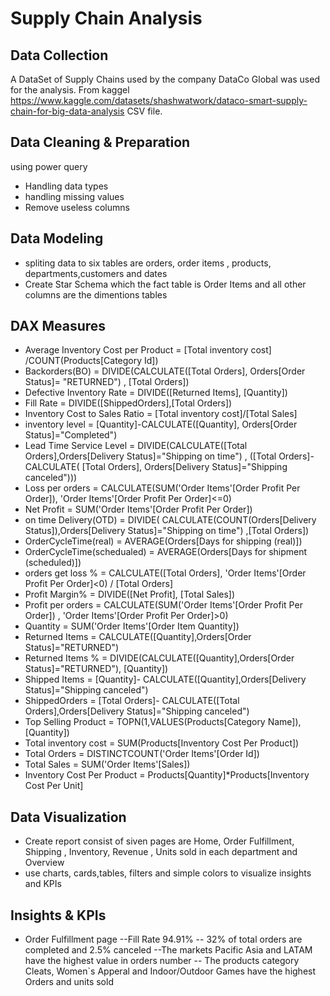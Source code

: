 # Supply Chain Analysis 
## Data Collection 
A DataSet of Supply Chains used by the company DataCo Global was used for the analysis.
From kaggel https://www.kaggle.com/datasets/shashwatwork/dataco-smart-supply-chain-for-big-data-analysis 
CSV file.
## Data Cleaning & Preparation 
using power query 
- Handling data types
- handling missing values
- Remove useless columns
## Data Modeling 
- spliting data to six tables are orders, order items , products, departments,customers and dates
- Create Star Schema which the fact table is Order Items and all other columns are the dimentions tables
## DAX Measures 
- Average Inventory Cost per Product =  [Total inventory cost] /COUNT(Products[Category Id])
- Backorders(BO) = DIVIDE(CALCULATE([Total Orders], Orders[Order Status]= "RETURNED") , [Total Orders])
- Defective Inventory Rate = DIVIDE([Returned Items], [Quantity])
- Fill Rate = DIVIDE([ShippedOrders],[Total Orders])
- Inventory Cost to Sales Ratio = [Total inventory cost]/[Total Sales]
- inventory level = [Quantity]-CALCULATE([Quantity], Orders[Order Status]="Completed")
- Lead Time Service Level = DIVIDE(CALCULATE([Total Orders],Orders[Delivery Status]="Shipping on time") ,
                                          ([Total Orders]- CALCULATE(
                                               [Total Orders], Orders[Delivery Status]="Shipping canceled")))
- Loss per orders = CALCULATE(SUM('Order Items'[Order Profit Per Order]), 'Order Items'[Order Profit Per Order]<=0)
- Net Profit = SUM('Order Items'[Order Profit Per Order])
- on time Delivery(OTD) = DIVIDE(
                            CALCULATE(COUNT(Orders[Delivery Status]),Orders[Delivery Status]="Shipping on time")
                                  ,[Total Orders])
- OrderCycleTime(real) = AVERAGE(Orders[Days for shipping (real)])
- OrderCycleTime(schedualed) = AVERAGE(Orders[Days for shipment (scheduled)])
- orders get loss % = CALCULATE([Total Orders], 'Order Items'[Order Profit Per Order]<0) / [Total Orders]
- Profit Margin% = DIVIDE([Net Profit], [Total Sales])
- Profit per orders = CALCULATE(SUM('Order Items'[Order Profit Per Order]) , 'Order Items'[Order Profit Per Order]>0)
- Quantity = SUM('Order Items'[Order Item Quantity])
- Returned Items = CALCULATE([Quantity],Orders[Order Status]="RETURNED")
- Returned Items % = DIVIDE(CALCULATE([Quantity],Orders[Order Status]="RETURNED"), [Quantity])
- Shipped Items = [Quantity]- CALCULATE([Quantity],Orders[Delivery Status]="Shipping canceled")
- ShippedOrders = [Total Orders]- CALCULATE([Total Orders],Orders[Delivery Status]="Shipping canceled")
- Top Selling Product = TOPN(1,VALUES(Products[Category Name]),[Quantity])
- Total inventory cost = SUM(Products[Inventory Cost Per Product])
- Total Orders = DISTINCTCOUNT('Order Items'[Order Id])
- Total Sales = SUM('Order Items'[Sales])
- Inventory Cost Per Product = Products[Quantity]*Products[Inventory Cost Per Unit]
## Data Visualization 
- Create report consist of siven pages are Home, Order Fulfillment, Shipping , Inventory,  Revenue , Units sold in each department and Overview 
- use charts, cards,tables, filters and simple colors to visualize insights and KPIs
## Insights & KPIs 
- Order Fulfillment page 
 --Fill Rate 94.91%
 -- 32% of total orders are completed and 2.5% canceled 
 --The markets Pacific Asia and LATAM have the highest value in orders number
 -- The products category Cleats, Women`s Apperal and Indoor/Outdoor Games have the highest Orders and units sold 











 



